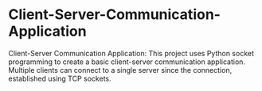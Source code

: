# Client-Server-Communication-Application
Client-Server Communication Application: This project uses Python socket programming to create a basic client-server communication application. Multiple clients can connect to a single server since the connection, established using TCP sockets.
